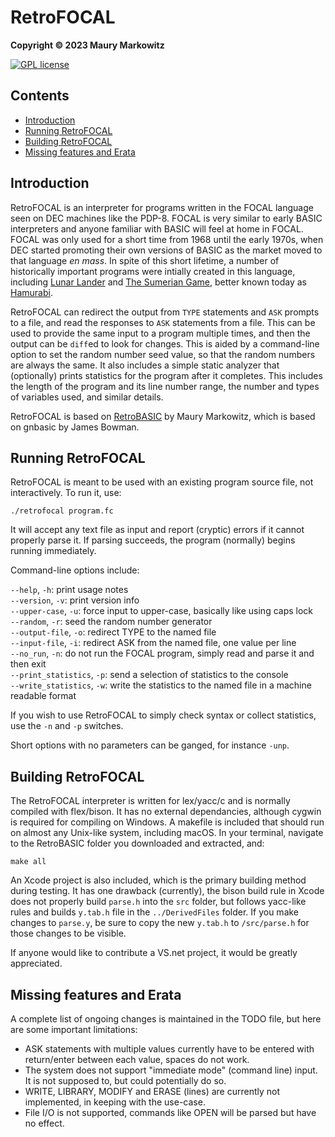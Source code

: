 RetroFOCAL
==========

**Copyright © 2023 Maury Markowitz**

[![GPL license](http://img.shields.io/badge/license-GPL-brightgreen.svg)](https://opensource.org/licenses/gpl-license)

## Contents

* [Introduction](#introduction)
* [Running RetroFOCAL](#running-retrofocal)
* [Building RetroFOCAL](#building-retrofocal)
* [Missing features and Erata](#missing-features-and-erata)

## Introduction

RetroFOCAL is an interpreter for programs written in the FOCAL language seen on DEC machines like the PDP-8. FOCAL is very similar to early BASIC interpreters and anyone familiar with BASIC will feel at home in FOCAL. FOCAL was only used for a short time from 1968 until the early 1970s, when DEC started promoting their own versions of BASIC as the market moved to that language *en mass*. In spite of this short lifetime, a number of historically important programs were intially created in this language, including [Lunar Lander](https://www.cs.brandeis.edu/~storer/LunarLander/LunarLander.html) and [The Sumerian Game](https://en.wikipedia.org/wiki/The_Sumerian_Game), better known today as [Hamurabi](https://en.wikipedia.org/wiki/Hamurabi_(video_game)).

RetroFOCAL can redirect the output from `TYPE` statements and `ASK` prompts to a file, and read the responses to `ASK` statements from a file. This can be used to provide the same input to a program multiple times, and then the output can be `diff`ed to look for changes. This is aided by a command-line option to set the random number seed value, so that the random numbers are always the same. It also includes a simple static analyzer that (optionally) prints statistics for the program after it completes. This includes the length of the program and its line number range, the number and types of variables used, and similar details.

RetroFOCAL is based on [RetroBASIC](https://github.com/maurymarkowitz/RetroBASIC) by Maury Markowitz, which is based on gnbasic by James Bowman.
 
## Running RetroFOCAL

RetroFOCAL is meant to be used with an existing program source file, not interactively. To run it, use:

```./retrofocal program.fc```

It will accept any text file as input and report (cryptic) errors if it cannot properly parse it. If parsing succeeds, the program (normally) begins running immediately.

Command-line options include:

`--help`, `-h`: print usage notes  
`--version`, `-v`: print version info  
`--upper-case`, `-u`: force input to upper-case, basically like using caps lock  
`--random`, `-r`: seed the random number generator  
`--output-file`, `-o`: redirect TYPE to the named file  
`--input-file`, `-i`: redirect ASK from the named file, one value per line  
`--no_run`, `-n`: do not run the FOCAL program, simply read and parse it and then exit  
`--print_statistics`, `-p`: send a selection of statistics to the console  
`--write_statistics`, `-w`: write the statistics to the named file in a machine readable format

If you wish to use RetroFOCAL to simply check syntax or collect statistics, use the `-n` and `-p` switches.

Short options with no parameters can be ganged, for instance `-unp`.

## Building RetroFOCAL

The RetroFOCAL interpreter is written for lex/yacc/c and is normally compiled with flex/bison. It has no external dependancies, although cygwin is required for compiling on Windows. A makefile is included that should run on almost any Unix-like system, including macOS. In your terminal, navigate to the RetroBASIC folder you downloaded and extracted, and:

```make all```

An Xcode project is also included, which is the primary building method during testing. It has one drawback (currently), the bison build rule in Xcode does not properly build `parse.h` into the `src` folder, but follows yacc-like rules and builds `y.tab.h` file in the `../DerivedFiles` folder. If you make changes to `parse.y`, be sure to copy the new `y.tab.h` to `/src/parse.h` for those changes to be visible.

If anyone would like to contribute a VS.net project, it would be greatly appreciated.

## Missing features and Erata

A complete list of ongoing changes is maintained in the TODO file, but here are some important limitations:

* ASK statements with multiple values currently have to be entered with return/enter between each value, spaces do not work.
* The system does not support "immediate mode" (command line) input. It is not supposed to, but could potentially do so.
* WRITE, LIBRARY, MODIFY and ERASE (lines) are currently not implemented, in keeping with the use-case.
* File I/O is not supported, commands like OPEN will be parsed but have no effect.

